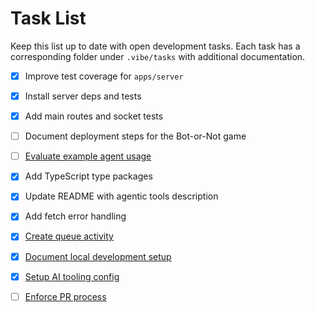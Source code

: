 # Task List

Keep this list up to date with open development tasks. Each task has a
corresponding folder under `.vibe/tasks` with additional documentation.

- [x] Improve test coverage for `apps/server`
- [x] Install server deps and tests
- [x] Add main routes and socket tests
- [ ] Document deployment steps for the Bot-or-Not game
- [ ] [Evaluate example agent usage](tasks/evaluate-example-agent)
- [x] Add TypeScript type packages
- [x] Update README with agentic tools description
- [x] Add fetch error handling
- [x] [Create queue activity](tasks/create-queue-activity)
- [x] [Document local development setup](tasks/document-local-dev-setup)
- [x] [Setup AI tooling config](tasks/setup-ai-tooling-config)
- [ ] [Enforce PR process](tasks/enforce-pr-process)

